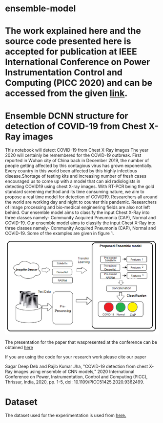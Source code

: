 # ensemble-model

# The work explained here and the source code presented here is accepted for publication at IEEE International Conference on Power Instrumentation Control and Computing (PICC 2020) and can be accessed from the given [link](https://ieeexplore.ieee.org/document/9362499).

# Ensemble DCNN structure for detection of COVID-19 from Chest X-Ray images
This notebook will detect COVID-19 from Chest X-Ray images
The year 2020 will certainly be remembered for the COVID-19 outbreak. First reported in Wuhan city of China back in December 2019, the number of people getting affected by this contagious virus has grown exponentially. Every country in this world been affected by this highly infectious disease.Shortage of testing kits and increasing number of fresh cases encouraged us to come up with a model that can aid radiologists in detecting COVID19 using chest X-ray images. With RT-PCR being the gold standard screening method and its time consuming nature, we aim to propose a real time model for detection of COVID19. 
Researchers all around the world are working day and night to counter this pandemic. Researchers of image processing and bio-medical engineering fields are also not left behind.
Our ensemble model aims to classify the input Chest X-Ray into three classes namely- Community Acquired Pneumonia (CAP), Normal and COVID-19. 
Our ensemble model aims to classify the input Chest X-Ray into three classes namely- Community Acquired Pneumonia (CAP), Normal and COVID-19. Some of the examples are given in figure 1.


![Figure 1](https://github.com/sagardeepdeb/ensemble-model/blob/main/model.PNG)


The presentation for the paper that waspresented at the conference can be obtained [here](https://github.com/sagardeepdeb/ensemblemodel/blob/main/PICC%20Conference%20Slides.pdf)

If you are using the code for your research work please cite our paper 


Sagar Deep Deb and Rajib Kumar Jha, "COVID-19 detection from chest X-Ray images using ensemble of CNN models," 2020 International Conference on Power, Instrumentation, Control and Computing (PICC), Thrissur, India, 2020, pp. 1-5, doi: 10.1109/PICC51425.2020.9362499.

# Dataset
The dataset used for the experimentation is used from [here.](https://covidresearch.ai/datasets)

